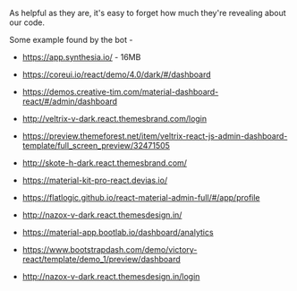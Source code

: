 As helpful as they are, it's easy to forget how much they're revealing about our code.


Some example found by the bot - 
- https://app.synthesia.io/ - 16MB
- https://coreui.io/react/demo/4.0/dark/#/dashboard
- https://demos.creative-tim.com/material-dashboard-react/#/admin/dashboard

- http://veltrix-v-dark.react.themesbrand.com/login
- https://preview.themeforest.net/item/veltrix-react-js-admin-dashboard-template/full_screen_preview/32471505
- http://skote-h-dark.react.themesbrand.com/
- https://material-kit-pro-react.devias.io/
- https://flatlogic.github.io/react-material-admin-full/#/app/profile
- http://nazox-v-dark.react.themesdesign.in/
- https://material-app.bootlab.io/dashboard/analytics
- https://www.bootstrapdash.com/demo/victory-react/template/demo_1/preview/dashboard
- http://nazox-v-dark.react.themesdesign.in/login
